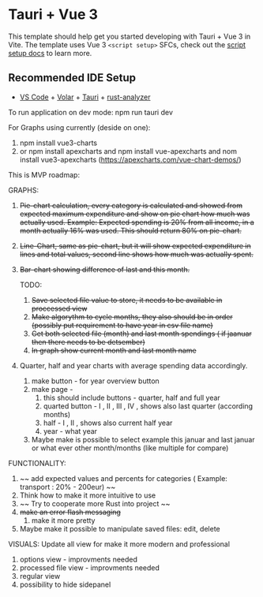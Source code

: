 # Tauri + Vue 3

This template should help get you started developing with Tauri + Vue 3 in Vite. The template uses Vue 3 `<script setup>` SFCs, check out the [script setup docs](https://v3.vuejs.org/api/sfc-script-setup.html#sfc-script-setup) to learn more.

## Recommended IDE Setup

- [VS Code](https://code.visualstudio.com/) + [Volar](https://marketplace.visualstudio.com/items?itemName=Vue.volar) + [Tauri](https://marketplace.visualstudio.com/items?itemName=tauri-apps.tauri-vscode) + [rust-analyzer](https://marketplace.visualstudio.com/items?itemName=rust-lang.rust-analyzer)

To run application on dev mode: npm run tauri dev


For Graphs using currently (deside on one):
1. npm install vue3-charts
2. or npm install apexcharts and npm install vue-apexcharts and nom install vue3-apexcharts (https://apexcharts.com/vue-chart-demos/)


This is MVP roadmap:

GRAPHS:
1. ~~Pie-chart calculation, every category is calculated and showed from expected maximum expenditure and show on pie chart how much was actually used.
Example: Expected spending is 20% from all income, in a month actually 16% was used. This should return 80% on pie-chart.~~

2. ~~Line-Chart, same as pie-chart, but it will show expected expenditure in lines and total values, second line shows how much was actually spent.~~

3. ~~Bar-chart showing difference of last and this month.~~

    TODO: 
    1. ~~Save selected file value to store, it needs to be available in proccessed view~~
    2. ~~Make algorythm to cycle months, they also should be in order (possibly put requirement to have year in csv file name)~~ 
    3. ~~Get both selected file (month) and last month spendings ( if jaanuar then there needs to be detsember)~~ 
    4. ~~In graph show current month and last month name~~ 

4. Quarter, half and year charts with average spending data accordingly.
    1. make button - for year overview button
    2. make page - 
        1. this should include buttons - quarter, half and full year
        2. quarted button - I , II , III , IV , shows also last quarter (according months)
        3. half - I , II , shows also current half year
        4. year - what year
    3. Maybe make is possible to select example this januar and last januar or what ever other month/months (like multiple for compare)

FUNCTIONALITY:
1. ~~ add expected values and percents for categories ( Example: transport : 20% - 200eur) ~~
2. Think how to make it more intuitive to use
3. ~~ Try to cooperate more Rust into project ~~ 
4. ~~make an error flash messaging~~
    1. make it more pretty
5. Maybe make it possible to manipulate saved files: edit, delete 



VISUALS:
Update all view for make it more modern and professional
1. options view - improvments needed
2. processed file view  - improvments needed
3. regular view
4. possibility to hide sidepanel
